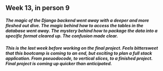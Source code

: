 ## Week 13, in person 9

##### The magic of the Django backend went away with a deeper and more fleshed out dive. The magic behind how to access the tables in the database went away. The mystery behind how to package the data into a specific format cleared up. The confusion made clear. 
####  
##### This is the last week before working on the final project. Feels bittersweet that this bootcamp is coming to an end, but exciting to plan a full stack application. From pseuodocode, to vertical slices, to a finished project. Final project is coming up quicker than anticipated.